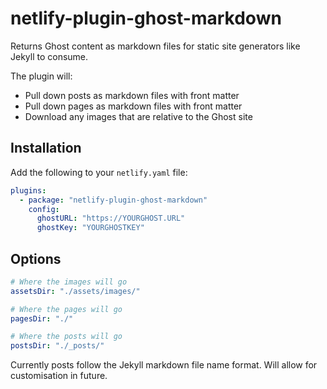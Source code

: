 # netlify-plugin-ghost-markdown

Returns Ghost content as markdown files for static site generators like Jekyll to consume.

The plugin will:
- Pull down posts as markdown files with front matter
- Pull down pages as markdown files with front matter
- Download any images that are relative to the Ghost site



## Installation

Add the following to your `netlify.yaml` file:

``` yaml
plugins:
  - package: "netlify-plugin-ghost-markdown"
    config:
      ghostURL: "https://YOURGHOST.URL"
      ghostKey: "YOURGHOSTKEY"
```

## Options
``` yaml
# Where the images will go
assetsDir: "./assets/images/"

# Where the pages will go
pagesDir: "./"

# Where the posts will go
postsDir: "./_posts/"
```

Currently posts follow the Jekyll markdown file name format. Will allow for customisation in future.
